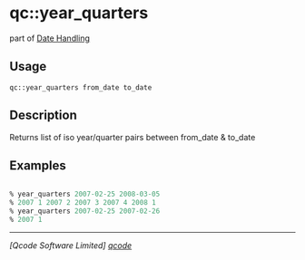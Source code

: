 qc::year_quarters
=================

part of [Date Handling](../qc/wiki/DateHandling)

Usage
-----
`qc::year_quarters from_date to_date`

Description
-----------
Returns list of iso year/quarter pairs between from_date & to_date

Examples
--------
```tcl

% year_quarters 2007-02-25 2008-03-05
% 2007 1 2007 2 2007 3 2007 4 2008 1
% year_quarters 2007-02-25 2007-02-26
% 2007 1

```

----------------------------------
*[Qcode Software Limited] [qcode]*

[qcode]: www.qcode.co.uk "Qcode Software"